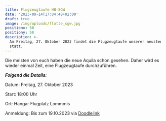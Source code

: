 ```yaml
---
title: Flugzeugtaufe HB-SGW
date: '2023-09-14T17:04:48+02:00'
draft: true
image: /img/uploads/flotte_sgw.jpg
positionx: 50
positiony: 50
description: >-
  Am Freitag, 27. Oktober 2023 findet die Flugzeugtaufe unserer neusten Aquila
  statt.
---
```

Die meisten von euch haben die neue Aquila schon gesehen. Daher wird es wieder einmal Zeit, eine Flugzeugtaufe durchzuführen.

**_Folgend die Details:_**

Datum: Freitag, 27. Oktober 2023

Start: 18:00 Uhr

Ort: Hangar Flugplatz Lommmis

Anmeldung: Bis zum 19.10.2023 via [Doodlelink](https://doodle.com/meeting/participate/id/b69lY7Ra)
